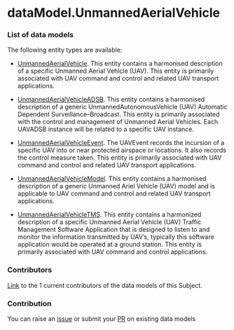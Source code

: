 # dataModel.UnmannedAerialVehicle

### List of data models

The following entity types are available:
- [UnmannedAerialVehicle](https://github.com/smart-data-models/dataModel.UnmannedAerialVehicle/blob/master/UnmannedAerialVehicle/README.md). This entity contains a harmonised description of a specific Unmanned Aerial Vehicle (UAV). This entity is primarily associated with UAV command and control and related UAV transport applications.

- [UnmannedAerialVehicleADSB](https://github.com/smart-data-models/dataModel.UnmannedAerialVehicle/blob/master/UnmannedAerialVehicleADSB/README.md). This entity contains a harmonised description of a generic UnmannedAutonomousVehicle (UAV) Automatic Dependent Surveillance–Broadcast. This entity is primarily associated with the control and management of Unmanned Aerial Vehicles. Each UAVADSB instance will be related to a specific UAV instance.

- [UnmannedAerialVehicleEvent](https://github.com/smart-data-models/dataModel.UnmannedAerialVehicle/blob/master/UnmannedAerialVehicleEvent/README.md). The UAVEvent records the incursion of a specific UAV into or near protected airspace or locations. It also records the control measure taken. This entity is primarily associated with UAV command and control and related UAV transport applications.

- [UnmannedAerialVehicleModel](https://github.com/smart-data-models/dataModel.UnmannedAerialVehicle/blob/master/UnmannedAerialVehicleModel/README.md). This entity contains a harmonised description of a generic Unmanned Ariel Vehicle (UAV) model and is applicable to UAV command and control and related UAV transport applications.

- [UnmannedAerialVehicleTMS](https://github.com/smart-data-models/dataModel.UnmannedAerialVehicle/blob/master/UnmannedAerialVehicleTMS/README.md). This entity contains a harmonized description of a specific Unmanned Aerial Vehicle (UAV) Traffic Management Software Application that is designed to listen to and monitor the information transmitted by UAV’s, typically this software application would be operated at a ground station. This entity is primarily associated with UAV command and control applications.



### Contributors
[Link](https://github.com/smart-data-models/dataModel.UnmannedAerialVehicle/blob/master/CONTRIBUTORS.yaml) to the 1 current contributors of the data models of this Subject.


### Contribution
You can raise an [issue](https://github.com/smart-data-models/dataModel.UnmannedAerialVehicle/issues) or submit your [PR](https://github.com/smart-data-models/dataModel.UnmannedAerialVehicle/pulls) on existing data models
